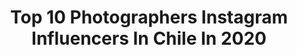 ---
title: Top 10 Photographers Instagram Influencers In Chile In 2020
description: >-
  Find top photographers Instagram influencers in Chile in 2020. Most popular hashtags: #chile #chiledesperto #photography #renunciapi.
platform: Instagram
profiles:
  - username: "ozcar"
    fullname: >-
      Oscar Andree
    location: "Chile"
    followers: 48116
    engagement: 813
    commentsToLikes: 0.020642
    avatar: "https://scontent-ams4-1.cdninstagram.com/v/t51.2885-19/82482731_313128986239126_1310680150219685888_n.jpg?_nc_ht=scontent-ams4-1.cdninstagram.com&_nc_ohc=stmDVyTKhUEAX-a2ZlF&oh=fd1f76f6eaa454085489d5d773cc1e2a&oe=5EB91F51"
    verified: false
    hashtags: "#arshoot, #oscars2020, #photoshoot, #notenemosmiedo"
  - username: "carlos_muller"
    fullname: >-
      carlos müller
    location: "Chile"
    followers: 39180
    engagement: 402
    commentsToLikes: 0.021489
    avatar: "https://scontent-ams4-1.cdninstagram.com/v/t51.2885-19/s320x320/84464388_1280285912180736_4649402793428254720_n.jpg?_nc_ht=scontent-ams4-1.cdninstagram.com&_nc_ohc=v_A6NSMKeGQAX_nNcCV&oh=22c1673bd2fc8cbdb59b81702a8e3046&oe=5EB946BC"
    verified: true
    hashtags: "#plazadeladignidad, #alexanwandter, #mauriduran, #photographer"
  - username: "dburdiles"
    fullname: >-
      Darwin Burdiles
    location: "Chile"
    followers: 6564
    engagement: 710
    commentsToLikes: 0.135376
    avatar: "https://scontent-lhr8-1.cdninstagram.com/v/t51.2885-19/s320x320/46116071_536219200214425_3292677424109584384_n.jpg?_nc_ht=scontent-lhr8-1.cdninstagram.com&_nc_ohc=Wya9gYnDzcwAX-k8w4E&oh=aeda228671e193a23445946ec024b4d4&oe=5EBC1448"
    verified: false
    hashtags: ""
  - username: "dealvarosanz"
    fullname: >-
      Álvaro Sanz
    location: "Chile"
    followers: 25688
    engagement: 466
    commentsToLikes: 0.020962
    avatar: "https://scontent-lhr8-1.cdninstagram.com/v/t51.2885-19/s320x320/29088307_195051281099834_2275177097339076608_n.jpg?_nc_ht=scontent-lhr8-1.cdninstagram.com&_nc_ohc=L1Jh1UqViq0AX9pjzsr&oh=76d95f49a2e88171040b1e5dcb90cd4a&oe=5EBB3190"
    verified: false
    hashtags: "#expedicionpolar, #everest, #intrepidcamera, #expedicionringoffire"
  - username: "crissro"
    fullname: >-
      crissro
    location: "Chile"
    followers: 51964
    engagement: 450
    commentsToLikes: 0.010306
    avatar: "https://scontent-ams4-1.cdninstagram.com/v/t51.2885-19/s320x320/30086695_220098942075439_6403562948597383168_n.jpg?_nc_ht=scontent-ams4-1.cdninstagram.com&_nc_ohc=BDHghjnjE_QAX9yvgml&oh=dffc9412bd76264a0beb230d7b99fd55&oe=5EB9472C"
    verified: false
    hashtags: "#vibrations, #hanami, #shooting, #symmetry"
  - username: "raulnaranjo"
    fullname: >-
      Raul Naranjo
    location: "Chile"
    followers: 6971
    engagement: 1683
    commentsToLikes: 0.014398
    avatar: "https://scontent-atl3-1.cdninstagram.com/v/t51.2885-19/s320x320/91290794_577912003074816_1816839035281211392_n.jpg?_nc_ht=scontent-atl3-1.cdninstagram.com&_nc_ohc=q0JyBB2WWl8AX_-dnzW&oh=e7c3112acdc0f9164ff1ca0f9b52ba31&oe=5EBB7153"
    verified: false
    hashtags: "#paia, #chile2019, #girls, #champion"
  - username: "wainreddo.ph"
    fullname: >-
      Cute & Pastel Portraits 🌸
    location: "Chile"
    followers: 15270
    engagement: 723
    commentsToLikes: 0.009005
    avatar: "https://scontent-lhr8-1.cdninstagram.com/v/t51.2885-19/s320x320/61572750_2335805473304959_4663075521167360000_n.jpg?_nc_ht=scontent-lhr8-1.cdninstagram.com&_nc_ohc=1xAGuTdOL4AAX98jtYy&oh=a1d1b2d07eea5872ba1c6e1b904a3953&oe=5EBA56B1"
    verified: false
    hashtags: "#lipsphotography, #shower, #porcelainskin, #goldmakeup"
  - username: "cicirivarola"
    fullname: >-
      Cici Rivarola
    location: "Chile"
    followers: 8227
    engagement: 459
    commentsToLikes: 0.041055
    avatar: "https://scontent-lhr8-1.cdninstagram.com/v/t51.2885-19/s320x320/82625256_231252878273047_4452963852736266240_n.jpg?_nc_ht=scontent-lhr8-1.cdninstagram.com&_nc_ohc=shsv5cST0yEAX_dV8IX&oh=1890a15597723c09ade55d6b6e35af6b&oe=5EB84BBF"
    verified: false
    hashtags: "#family, #joseignacio, #beach, #cuarentena"
  - username: "javier.vergara.photo"
    fullname: >-
      Javier Vergara 📸
    location: "Chile"
    followers: 32397
    engagement: 342
    commentsToLikes: 0.012309
    avatar: "https://scontent-lhr8-1.cdninstagram.com/v/t51.2885-19/s320x320/69237375_498916714227029_2275908504499781632_n.jpg?_nc_ht=scontent-lhr8-1.cdninstagram.com&_nc_ohc=8GAbHOL0XfAAX_DfTva&oh=5d93599d9c2c206f70a168eeb06a5ebb&oe=5EBA298F"
    verified: false
    hashtags: "#canon, #fotografoschilenos, #bullanguerosdirectv, #internationalwomensday"
  - username: "fabio_todeschini"
    fullname: >-
      FABIO TODESCHINI Photographer
    location: "Chile"
    followers: 4011
    engagement: 5008
    commentsToLikes: 0.102797
    avatar: "https://scontent-lhr8-1.cdninstagram.com/v/t51.2885-19/s320x320/70520857_786657591764741_4890647623226097664_n.jpg?_nc_ht=scontent-lhr8-1.cdninstagram.com&_nc_ohc=PHEydxqiVd0AX_wJDA-&oh=6ebbde7175917d44a3bd6c766ebe1550&oe=5EBA2D57"
    verified: false
    hashtags: "#bergamonews, #citta, #landscape, #visitargentina"
---